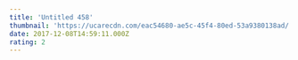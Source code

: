 ```yaml
---
title: 'Untitled 458'
thumbnail: 'https://ucarecdn.com/eac54680-ae5c-45f4-80ed-53a9380138ad/'
date: 2017-12-08T14:59:11.000Z
rating: 2
---
```

